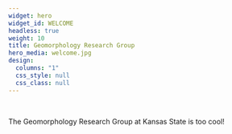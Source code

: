 ```yaml
---
widget: hero
widget_id: WELCOME
headless: true
weight: 10
title: Geomorphology Research Group
hero_media: welcome.jpg
design:
  columns: "1"
  css_style: null
  css_class: null
---
```

<br>

The Geomorphology Research Group at Kansas State is too cool!